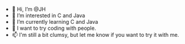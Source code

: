 - 👋 Hi, I’m @JH
- 👀 I’m interested in C and Java
- 🌱 I’m currently learning C and Java
- 💞️ I want to try coding with people.
- 📫 I'm still a bit clumsy, but let me know if you want to try it with me.
<!---
Good1coding/Good1coding is a ✨ special ✨ repository because its `README.md` (this file) appears on your GitHub profile.
You can click the Preview link to take a look at your changes.
--->
